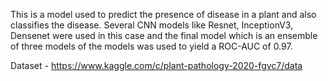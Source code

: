 This is a model used to predict the presence of disease in a plant and also classifies the disease. Several CNN models like Resnet, InceptionV3, Densenet were used in this case and the final model which is an ensemble of three models of the models was used to yield a ROC-AUC of 0.97. 


Dataset - https://www.kaggle.com/c/plant-pathology-2020-fgvc7/data
